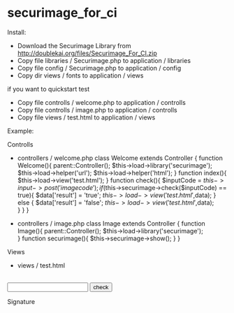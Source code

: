 securimage_for_ci
=================


Install:

* Download the Securimage Library from http://doublekai.org/files/Securimage_For_CI.zip
* Copy file libraries / Securimage.php to application / libraries
* Copy file config / Securimage.php to application / config
* Copy dir views / fonts to application / views

if you want to quickstart test

* Copy file controlls / welcome.php to application / controlls
* Copy file controlls / image.php to application / controlls
* Copy file views / test.html to application / views


Example:

Controlls

- controllers / welcome.php
class Welcome extends Controller {
    function Welcome(){
        parent::Controller();
        $this->load->library('securimage');
        $this->load->helper('url');
        $this->load->helper('html');
    }
    function index(){
        $this->load->view('test.html');
    }
    function check(){
        $inputCode = $this->input->post('imagecode');
        if($this->securimage->check($inputCode) == true){
            $data['result'] = 'true';
            $this->load->view('test.html',$data);
        } else {
            $data['result'] = 'false';
            $this->load->view('test.html',$data);        
        }
    }
} 

- controllers / image.php
class Image extends Controller {
    function Image(){
        parent::Controller();
        $this->load->library('securimage');        
    }
    function securimage(){
        $this->securimage->show();
    }
} 


Views

- views / test.html
<?php echo $result?>
<form action="<?php echo site_url('welcome/check')?>" method="post">
   <?php echo img('image/securimage', TRUE)?><br/>
   <input type="text" name="imagecode" />
   <input type="submit" value="check" />
</form> 
 Signature 

